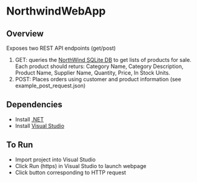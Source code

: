 # NorthwindWebApp

## Overview
Exposes two REST API endpoints (get/post)

1) GET: queries the [NorthWind SQLite DB](https://github.com/jpwhite3/northwind-SQLite3) to get lists of products for sale. Each
product should returs: Category Name, Category Description, Product Name, Supplier Name,
Quantity, Price, In Stock Units.
2) POST: Places orders using customer and product information (see example_post_request.json)

## Dependencies
- Install [.NET](https://dotnet.microsoft.com/en-us/download)
- Install [Visual Studio](https://pipenv.pypa.io/en/latest/)

## To Run
- Import project into Visual Studio
- Click Run (https) in Visual Studio to launch webpage
- Click button corresponding to HTTP request